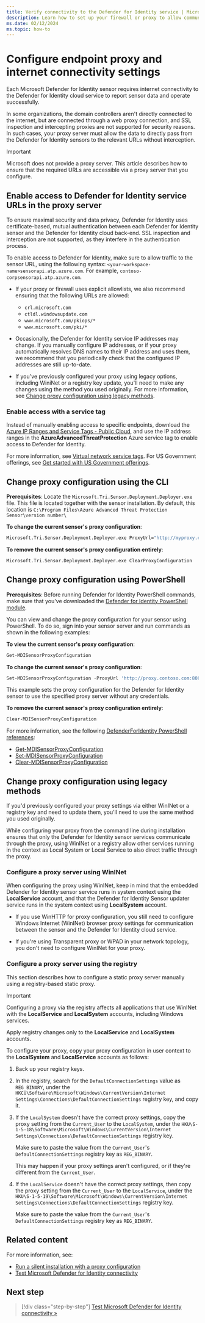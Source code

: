 ```yaml
---
title: Verify connectivity to the Defender for Identity service | Microsoft Defender for Identity
description: Learn how to set up your firewall or proxy to allow communication between the Microsoft Defender for Identity cloud service and Microsoft Defender for Identity sensors.
ms.date: 02/12/2024
ms.topic: how-to
---
```


# Configure endpoint proxy and internet connectivity settings

Each Microsoft Defender for Identity sensor requires internet connectivity to the Defender for Identity cloud service to report sensor data and operate successfully.

In some organizations, the domain controllers aren't directly connected to the internet, but are connected through a web proxy connection, and SSL inspection and intercepting proxies are not supported for security reasons. In such cases, your proxy server must allow the data to directly pass from the Defender for Identity sensors to the relevant URLs without interception.

> [!IMPORTANT]
> Microsoft does not provide a proxy server. This article describes how to ensure that the required URLs are accessible via a proxy server that you configure.
>

## Enable access to Defender for Identity service URLs in the proxy server

To ensure maximal security and data privacy, Defender for Identity uses certificate-based, mutual authentication between each Defender for Identity sensor and the Defender for Identity cloud back-end. SSL inspection and interception are not supported, as they interfere in the authentication process.

To enable access to Defender for Identity, make sure to allow traffic to the sensor URL, using the following syntax: `<your-workspace-name>sensorapi.atp.azure.com`. For example, `contoso-corpsensorapi.atp.azure.com`.

- If your proxy or firewall uses explicit allowlists, we also recommend ensuring that the following URLs are allowed:

    - `crl.microsoft.com`
    - `ctldl.windowsupdate.com`
    - `www.microsoft.com/pkiops/*`
    - `www.microsoft.com/pki/*`

- Occasionally, the Defender for Identity service IP addresses may change. If you manually configure IP addresses, or if your proxy automatically resolves DNS names to their IP address and uses them, we recommend that you periodically check that the configured IP addresses are still up-to-date.

- If you've previously configured your proxy using legacy options, including WiniNet or a registry key update, you'll need to make any changes using the method you used originally. For more information, see [Change proxy configuration using legacy methods](#change-proxy-configuration-using-legacy-methods).

### Enable access with a service tag

Instead of manually enabling access to specific endpoints, download the [Azure IP Ranges and Service Tags - Public Cloud](https://www.microsoft.com/download/details.aspx?id=56519), and use the IP address ranges in the **AzureAdvancedThreatProtection** Azure service tag to enable access to Defender for Identity.

For more information, see [Virtual network service tags](/azure/virtual-network/service-tags-overview). For US Government offerings, see [Get started with US Government offerings](../us-govt-gcc-high.md).

## Change proxy configuration using the CLI

**Prerequisites**: Locate the `Microsoft.Tri.Sensor.Deployment.Deployer.exe` file. This file is located together with the sensor installation. By default, this location is `C:\Program Files\Azure Advanced Threat Protection Sensor\version number\`

**To change the current sensor's proxy configuration**:


```cmd
Microsoft.Tri.Sensor.Deployment.Deployer.exe ProxyUrl="http://myproxy.contoso.local" ProxyUserName="CONTOSO\myProxyUser" ProxyUserPassword="myPr0xyPa55w0rd"
```


**To remove the current sensor's proxy configuration entirely**:

```cmd
Microsoft.Tri.Sensor.Deployment.Deployer.exe ClearProxyConfiguration
```

## Change proxy configuration using PowerShell

**Prerequisites**: Before running Defender for Identity PowerShell commands, make sure that you've downloaded the [Defender for Identity PowerShell module](https://www.powershellgallery.com/packages/DefenderForIdentity/).

You can view and change the proxy configuration for your sensor using PowerShell. To do so, sign into your sensor server and run commands as shown in the following examples:

**To view the current sensor's proxy configuration**:

```powershell
Get-MDISensorProxyConfiguration
```

**To change the current sensor's proxy configuration**:

```powershell
Set-MDISensorProxyConfiguration -ProxyUrl 'http://proxy.contoso.com:8080'
```

This example sets the proxy configuration for the Defender for Identity sensor to use the specified proxy server without any credentials.


**To remove the current sensor's proxy configuration entirely**:

```powershell
Clear-MDISensorProxyConfiguration
```

For more information, see the following [DefenderForIdentity PowerShell references](/powershell/defenderforidentity/overview-defenderforidentity):

- [Get-MDISensorProxyConfiguration](/powershell/module/defenderforidentity/get-mdisensorproxyconfiguration)
- [Set-MDISensorProxyConfiguration](/powershell/module/defenderforidentity/set-mdisensorproxyconfiguration)
- [Clear-MDISensorProxyConfiguration](/powershell/module/defenderforidentity/clear-mdisensorproxyconfiguration)

## Change proxy configuration using legacy methods

If you'd previously configured your proxy settings via either WinINet or a registry key and need to update them, you'll need to use the same method you used originally.

While configuring your proxy from the command line during installation ensures that only the Defender for Identity sensor services communicate through the proxy, using WinINet or a registry allow other services running in the context as Local System or Local Service to also direct traffic through the proxy.  

### Configure a proxy server using WinINet

When configuring the proxy using WinINet, keep in mind that the embedded Defender for Identity sensor service runs in system context using the **LocalService** account, and that the Defender for Identity Sensor updater service runs in the system context using **LocalSystem** account.

- If you use WinHTTP for proxy configuration, you still need to configure Windows Internet (WinINet) browser proxy settings for communication between the sensor and the Defender for Identity cloud service.

- If you're using Transparent proxy or WPAD in your network topology, you don't need to configure WinINet for your proxy.

### Configure a proxy server using the registry

This section describes how to configure a static proxy server manually using a registry-based static proxy.

> [!IMPORTANT]
> Configuring a proxy via the registry affects all applications that use WinINet with the **LocalService** and **LocalSystem** accounts, including Windows services.
>
> Apply registry changes only to the **LocalService** and **LocalSystem** accounts.
>

To configure your proxy, copy your proxy configuration in user context to the **LocalSystem** and **LocalService** accounts as follows:

1. Back up your registry keys.

1. In the registry, search for the `DefaultConnectionSettings` value as `REG_BINARY`, under the `HKCU\Software\Microsoft\Windows\CurrentVersion\Internet Settings\Connections\DefaultConnectionSettings` registry key, and copy it.

1. If the `LocalSystem` doesn't have the correct proxy settings, copy the proxy setting from the `Current_User` to the `LocalSystem`, under the `HKU\S-1-5-18\Software\Microsoft\Windows\CurrentVersion\Internet Settings\Connections\DefaultConnectionSettings` registry key.

    Make sure to paste the value from the `Current_User`'s `DefaultConnectionSettings` registry key as `REG_BINARY`.

    This may happen if your proxy settings aren't configured, or if they're different from the `Current_User`.

1. If the `LocalService` doesn't have the correct proxy settings, then copy the proxy setting from the `Current_User` to the `LocalService`, under the `HKU\S-1-5-19\Software\Microsoft\Windows\CurrentVersion\Internet Settings\Connections\DefaultConnectionSettings` registry key.

    Make sure to paste the value from the `Current_User`'s `DefaultConnectionSettings` registry key as `REG_BINARY`.

## Related content

For more information, see:

- [Run a silent installation with a proxy configuration](install-sensor.md#run-a-silent-installation-with-a-proxy-configuration)
- [Test Microsoft Defender for Identity connectivity](test-connectivity.md)

## Next step

> [!div class="step-by-step"]
> [Test Microsoft Defender for Identity connectivity »](test-connectivity.md)
